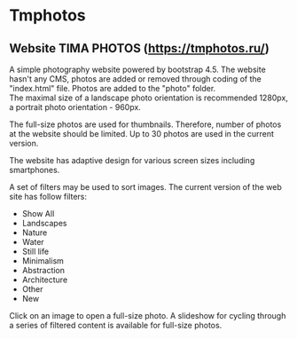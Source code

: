 # Tmphotos
## Website TIMA PHOTOS (https://tmphotos.ru/)
A simple photography website powered by bootstrap 4.5. The website hasn't any CMS, photos are added or removed through coding of the "index.html" file. Photos are added to the "photo" folder.  
The maximal size of a landscape photo orientation is recommended 1280px, a portrait photo orientation - 960px.

The full-size photos are used for thumbnails. Therefore, number of photos at the website should be limited. Up to 30 photos are used in the current version.

The website has adaptive design for various screen sizes including smartphones.

A set of filters may be used to sort images. The current version of the web site has follow filters: 
- Show All
- Landscapes
- Nature
- Water
- Still life
- Minimalism
- Abstraction
- Architecture
- Other
- New

Click on an image to open a full-size photo. A slideshow for cycling through a series of filtered content is available for full-size photos. 
